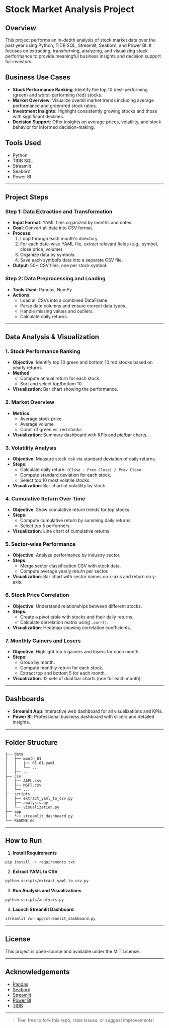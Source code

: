  # Stock Market Analysis Project

## Overview
This project performs an in-depth analysis of stock market data over the past year using Python, TIDB SQL, Streamlit, Seaborn, and Power BI. It focuses on extracting, transforming, analyzing, and visualizing stock performance to provide meaningful business insights and decision support for investors.

## Business Use Cases
- **Stock Performance Ranking**: Identify the top 10 best-performing (green) and worst-performing (red) stocks.
- **Market Overview**: Visualize overall market trends including average performance and green/red stock ratios.
- **Investment Insights**: Highlight consistently growing stocks and those with significant declines.
- **Decision Support**: Offer insights on average prices, volatility, and stock behavior for informed decision-making.

## Tools Used
- Python
- TIDB SQL
- Streamlit
- Seaborn
- Power BI

---

## Project Steps

### Step 1: Data Extraction and Transformation
- **Input Format**: YAML files organized by months and dates.
- **Goal**: Convert all data into CSV format.
- **Process**:
  1. Loop through each month's directory.
  2. For each date-wise YAML file, extract relevant fields (e.g., symbol, close price, volume).
  3. Organize data by symbols.
  4. Save each symbol’s data into a separate CSV file.
- **Output**: 50+ CSV files, one per stock symbol.

### Step 2: Data Preprocessing and Loading
- **Tools Used**: Pandas, NumPy
- **Actions**:
  - Load all CSVs into a combined DataFrame.
  - Parse date columns and ensure correct data types.
  - Handle missing values and outliers.
  - Calculate daily returns.

---

## Data Analysis & Visualization

### 1. Stock Performance Ranking
- **Objective**: Identify top 10 green and bottom 10 red stocks based on yearly returns.
- **Method**:
  - Compute annual return for each stock.
  - Sort and select top/bottom 10.
- **Visualization**: Bar chart showing the performance.

### 2. Market Overview
- **Metrics**:
  - Average stock price
  - Average volume
  - Count of green vs. red stocks
- **Visualization**: Summary dashboard with KPIs and pie/bar charts.

### 3. Volatility Analysis
- **Objective**: Measure stock risk via standard deviation of daily returns.
- **Steps**:
  - Calculate daily return: `(Close - Prev Close) / Prev Close`
  - Compute standard deviation for each stock.
  - Select top 10 most volatile stocks.
- **Visualization**: Bar chart of volatility by stock.

### 4. Cumulative Return Over Time
- **Objective**: Show cumulative return trends for top stocks.
- **Steps**:
  - Compute cumulative return by summing daily returns.
  - Select top 5 performers.
- **Visualization**: Line chart of cumulative returns.

### 5. Sector-wise Performance
- **Objective**: Analyze performance by industry sector.
- **Steps**:
  - Merge sector classification CSV with stock data.
  - Compute average yearly return per sector.
- **Visualization**: Bar chart with sector names on x-axis and return on y-axis.

### 6. Stock Price Correlation
- **Objective**: Understand relationships between different stocks.
- **Steps**:
  - Create a pivot table with stocks and their daily returns.
  - Calculate correlation matrix using `.corr()`.
- **Visualization**: Heatmap showing correlation coefficients.

### 7. Monthly Gainers and Losers
- **Objective**: Highlight top 5 gainers and losers for each month.
- **Steps**:
  - Group by month.
  - Compute monthly return for each stock.
  - Extract top and bottom 5 for each month.
- **Visualization**: 12 sets of dual bar charts (one for each month).

---

## Dashboards
- **Streamlit App**: Interactive web dashboard for all visualizations and KPIs.
- **Power BI**: Professional business dashboard with slicers and detailed insights.

---

## Folder Structure
```
├── data
│   ├── month_01
│   │   ├── 01-01.yaml
│   │   └── ...
│   ├── ...
├── csv
│   ├── AAPL.csv
│   ├── MSFT.csv
│   └── ...
├── scripts
│   ├── extract_yaml_to_csv.py
│   ├── analysis.py
│   └── visualization.py
├── app
│   └── streamlit_dashboard.py
└── README.md
```

---

## How to Run
1. **Install Requirements**
```bash
pip install -r requirements.txt
```

2. **Extract YAML to CSV**
```bash
python scripts/extract_yaml_to_csv.py
```

3. **Run Analysis and Visualizations**
```bash
python scripts/analysis.py
```

4. **Launch Streamlit Dashboard**
```bash
streamlit run app/streamlit_dashboard.py
```

---

## License
This project is open-source and available under the MIT License.

---

## Acknowledgements
- [Pandas](https://pandas.pydata.org/)
- [Seaborn](https://seaborn.pydata.org/)
- [Streamlit](https://streamlit.io/)
- [Power BI](https://powerbi.microsoft.com/)
- [TIDB](https://www.pingcap.com/en/products/tidb/)

---

> Feel free to fork this repo, raise issues, or suggest improvements!

